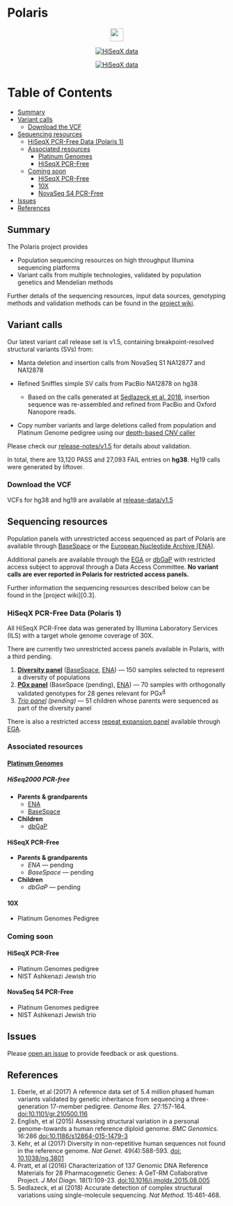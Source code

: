 # Polaris

<p align="center">
<a href="../../wiki/Sample-Information">
<img src="https://img.shields.io/badge/Total%20samples%20sequenced-220-6d73f3.svg" height="30">
</a>
</p>

<p align="center">
<a href="../../wiki/Sample-Information#hiseqx-data-polaris">
<img src="https://img.shields.io/badge/HiSeqX%20data-Polaris%201-ed9d2d.svg" alt="HiSeqX data">
</a>
</p>

<p align="center">
<a href="release-notes/vc1_0.md#get-the-data">
<img src="https://img.shields.io/badge/Latest%20variant%20calls-v1.5-8a6183.svg" alt="HiSeqX data">
</a>
</p>

<!-- [More information!][1.1] -->

[TOC]: #

# Table of Contents
- [Summary](#summary)
- [Variant calls](#variant-calls)
    - [Download the VCF](#download-the-vcf)
- [Sequencing resources](#sequencing-resources)
    - [HiSeqX PCR-Free Data (Polaris 1)](#hiseqx-pcr-free-data-polaris-1)
    - [Associated resources](#associated-resources)
        - [Platinum Genomes](#platinum-genomes)
        - [HiSeqX PCR-Free](#hiseqx-pcr-free)
    - [Coming soon](#coming-soon)
        - [HiSeqX PCR-Free](#hiseqx-pcr-free)
        - [10X](#10x)
        - [NovaSeq S4 PCR-Free](#novaseq-s4-pcr-free)
- [Issues](#issues)
- [References](#references)


## Summary

The Polaris project provides
* Population sequencing resources on high throughput Illumina sequencing platforms
* Variant calls from multiple technologies, validated by population genetics and Mendelian methods

Further details of the sequencing resources, input data sources, genotyping
methods and validation methods can be found in the [project wiki][1.1].

## Variant calls

Our latest variant call release set is v1.5, containing breakpoint-resolved structural variants (SVs) from:

- Manta deletion and insertion calls from NovaSeq S1 NA12877 and NA12878

- Refined Sniffles simple SV calls from PacBio NA12878 on hg38
    - Based on the calls generated at [Sedlazeck et al. 2018](https://www.nature.com/articles/s41592-018-0001-7), insertion sequence was re-assembled and refined from PacBio and Oxford Nanopore reads.

- Copy number variants and large deletions called from population and Platinum Genome pedigree using our [depth-based CNV caller](wiki/Joint-Genotyping-Methods#depth-based-cnv-caller)

Please check our [release-notes/v1.5](release_notes/v1.5) for details about validation.

In total, there are 13,120 PASS and 27,093 FAIL entries on **hg38**. Hg19 calls were generated by liftover.

### Download the VCF

VCFs for hg38 and hg19 are available at [release-data/v1.5](release-data/v1.5)

## Sequencing resources

Population panels with unrestricted access sequenced as part of Polaris are
available through [BaseSpace][3.1] or the
[European Nucleotide Archive (ENA)][3.2].

Additional panels are available through the [EGA][3.3] or [dbGaP][3.4] with
restricted access subject to approval through a Data Access Committee. **No
variant calls are ever reported in Polaris for restricted access panels.**

Further information the sequencing resources described below can be found in the
[project wiki][0.3].

### HiSeqX PCR-Free Data (Polaris 1)

All HiSeqX PCR-Free data was generated by Illumina Laboratory Services (ILS)
with a target whole genome coverage of 30X.

There are currently two unrestricted access panels available in Polaris, with a
third pending.

1. **[Diversity panel][3.1.1.1]** ([BaseSpace][3.1.1.2], [ENA][3.1.1.3]) &mdash;
   150 samples selected to represent a diversity of populations
2. **[PGx panel][3.1.2.1]** (BaseSpace (pending), [ENA][3.1.2.3]) &mdash; 70
   samples with orthogonally validated genotypes for 28 genes relevant for
   PGx<sup>[4](#Pratt2016)</sup>
3. *[Trio panel][3.1.3.1] (pending)* &mdash; 51 children whose parents were
   sequenced as part of the diversity panel

There is also a restricted access [repeat expansion panel][3.1.4.1] available
through [EGA][3.1.4.2].

### Associated resources

#### [Platinum Genomes][3.5]

##### HiSeq2000 PCR-free

* **Parents & grandparents**
  * [ENA][3.2.1]
  * [BaseSpace][3.2.2]
* **Children**
  * [dbGaP][3.2.3]

#### HiSeqX PCR-Free

* **Parents & grandparents**
  * *ENA* &mdash; pending
  * *BaseSpace* &mdash; pending
* **Children**
  * *dbGaP* &mdash; pending

#### 10X

* Platinum Genomes Pedigree

### Coming soon

#### HiSeqX PCR-Free

* Platinum Genomes pedigree
* NIST Ashkenazi Jewish trio

#### NovaSeq S4 PCR-Free

* Platinum Genomes pedigree
* NIST Ashkenazi Jewish trio

## Issues

Please [open an issue][4.1] to provide feedback or ask questions.

## References

1. <a name="Eberle2017"></a>Eberle, et al (2017) A reference data set of 5.4
   million phased human variants validated by genetic inheritance from
   sequencing a three-generation 17-member pedigree. *Genome Res.* 27:157-164.
   [doi:10.1101/gr.210500.116][5.2]
2. <a name="English2015"></a>English, et al (2015) Assessing structural
   variation in a personal genome-towards a human reference diploid genome. *BMC
   Genomics.* 16:286 [doi:10.1186/s12864-015-1479-3][5.4]
3. <a name="Kehr2017"></a>Kehr, et al (2017) Diversity in non-repetitive human
   sequences not found in the reference genome. *Nat Genet.* 49(4):588-593.
   [doi: 10.1038/ng.3801][5.3]
4. <a name="Pratt2016"></a> Pratt, et al (2016) Characterization of 137 Genomic
   DNA Reference Materials for 28 Pharmacogenetic Genes: A GeT-RM Collaborative
   Project. *J Mol Diagn.* 18(1):109-23. [doi:10.1016/j.jmoldx.2015.08.005][5.1]
5. <a name="Pratt2016"></a> Sedlazeck, et al (2018) Accurate detection of complex structural variations using single-molecule sequencing. *Nat Method.* 15:461-468.

[0.1]: ../../wiki/Sample-Information#hiseqx-data-polaris-1
[1.1]: ../../wiki/
[2.1]: release-notes/vc1_0.md
[2.2.1]: ../..//wiki/Input-Data-Sources#pop-manta
[2.2.2]: ../..//wiki/Input-Data-Sources#pg-pop
[2.2.3]: ../../wiki/Input-Data-Sources#parliament-insertions
[2.2.4]: ../..//wiki/Input-Data-Sources#popins-icelandic-insertions
[2.3]: ../../wiki/Joint-Genotyping-Methods#breakpoint-resolved-structural-variant-calls
[2.4.1]: https://github.com/Illumina/PlatinumGenomes
[2.5.1]: https://illumina.github.io/Polaris/
[2.5.2]: https://aws.amazon.com/cli/
[3.1]: https://basespace.illumina.com/home/index
[3.2]: https://www.ebi.ac.uk/ena
[3.3]: https://ega-archive.org/
[3.4]: https://www.ncbi.nlm.nih.gov/gap
[3.1.1.1]: ../../wiki/HiSeqX-Diversity-Panel
[3.1.1.2]: https://euc1.sh.basespace.illumina.com/projects/2265263
[3.1.1.3]: https://www.ebi.ac.uk/ena/data/view/PRJEB20654
[3.1.2.1]: ../../wiki/HiSeqX-PGx-Panel
[3.1.2.3]: https://www.ebi.ac.uk/ena/data/view/PRJEB19931
[3.1.3.1]: ../../wiki/HiSeqX-Trio-Panel
[3.1.4.1]: ../../wiki/HiSeqX-Repeat-Expansion-Panel
[3.1.4.2]: https://ega-archive.org/datasets/EGAD00001003562
[3.2.1]: https://www.ebi.ac.uk/ena/data/view/PRJEB3381
[3.2.2]: https://basespace.illumina.com/s/2K7LqNG7Mt1h
[3.2.3]: https://www.ncbi.nlm.nih.gov/projects/gap/cgi-bin/study.cgi?study_id=phs001224.v1.p1
[3.5]: ../../wiki/Sample-Information#platinum-genomes
[4.1]: issues
[5.1]: https://www.ncbi.nlm.nih.gov/pmc/articles/PMC4695224/
[5.2]: http://genome.cshlp.org/content/27/1/157
[5.3]: https://www.nature.com/ng/journal/v49/n4/full/ng.3801.html
[5.4]: https://bmcgenomics.biomedcentral.com/articles/10.1186/s12864-015-1479-3
